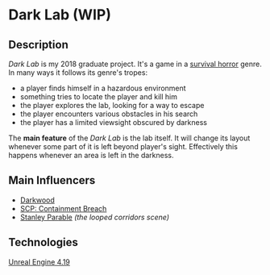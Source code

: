 # Dark Lab (WIP)

## Description

*Dark Lab* is my 2018 graduate project. It's a game in a [survival horror](https://en.wikipedia.org/wiki/Survival_horror) genre. In many ways it follows its genre's tropes: 
* a player finds himself in a hazardous environment
* something tries to locate the player and kill him
* the player explores the lab, looking for a way to escape
* the player encounters various obstacles in his search
* the player has a limited viewsight obscured by darkness

The **main feature** of the *Dark Lab* is the lab itself.
It will change its layout whenever some part of it is left beyond player's sight.
Effectively this happens whenever an area is left in the darkness.

## Main Influencers

* [Darkwood](http://www.darkwoodgame.com)
* [SCP: Containment Breach](http://www.scpcbgame.com)
* [Stanley Parable](http://www.stanleyparable.com) *(the looped corridors scene)*

## Technologies

[Unreal Engine 4.19](https://www.unrealengine.com/en-US/what-is-unreal-engine-4)
